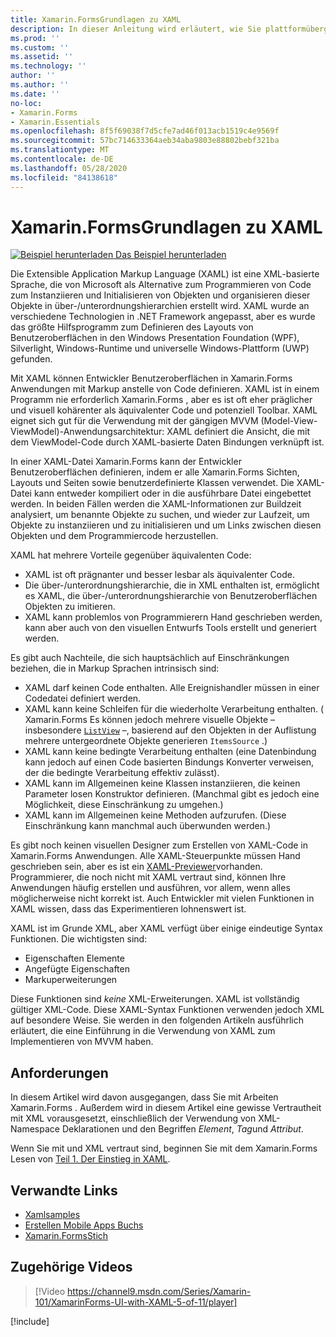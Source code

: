 ```yaml
---
title: Xamarin.FormsGrundlagen zu XAML
description: In dieser Anleitung wird erläutert, wie Sie plattformübergreifende XAML für mobile Geräte starten. Mit XAML können Entwickler Benutzeroberflächen in Xamarin.Forms Anwendungen mit Markup anstelle von Code definieren.
ms.prod: ''
ms.custom: ''
ms.assetid: ''
ms.technology: ''
author: ''
ms.author: ''
ms.date: ''
no-loc:
- Xamarin.Forms
- Xamarin.Essentials
ms.openlocfilehash: 8f5f69038f7d5cfe7ad46f013acb1519c4e9569f
ms.sourcegitcommit: 57bc714633364aeb34aba9803e88802bebf321ba
ms.translationtype: MT
ms.contentlocale: de-DE
ms.lasthandoff: 05/28/2020
ms.locfileid: "84138618"
---
```

# <a name="xamarinforms-xaml-basics"></a>Xamarin.FormsGrundlagen zu XAML

[![Beispiel herunterladen](~/media/shared/download.png) Das Beispiel herunterladen](https://docs.microsoft.com/samples/xamarin/xamarin-forms-samples/xamlsamples)

Die Extensible Application Markup Language (XAML) ist eine XML-basierte Sprache, die von Microsoft als Alternative zum Programmieren von Code zum Instanziieren und Initialisieren von Objekten und organisieren dieser Objekte in über-/unterordnungshierarchien erstellt wird. XAML wurde an verschiedene Technologien in .NET Framework angepasst, aber es wurde das größte Hilfsprogramm zum Definieren des Layouts von Benutzeroberflächen in den Windows Presentation Foundation (WPF), Silverlight, Windows-Runtime und universelle Windows-Plattform (UWP) gefunden.

Mit XAML können Entwickler Benutzeroberflächen in Xamarin.Forms Anwendungen mit Markup anstelle von Code definieren. XAML ist in einem Programm nie erforderlich Xamarin.Forms , aber es ist oft eher präglicher und visuell kohärenter als äquivalenter Code und potenziell Toolbar. XAML eignet sich gut für die Verwendung mit der gängigen MVVM (Model-View-ViewModel)-Anwendungsarchitektur: XAML definiert die Ansicht, die mit dem ViewModel-Code durch XAML-basierte Daten Bindungen verknüpft ist.

In einer XAML-Datei Xamarin.Forms kann der Entwickler Benutzeroberflächen definieren, indem er alle Xamarin.Forms Sichten, Layouts und Seiten sowie benutzerdefinierte Klassen verwendet. Die XAML-Datei kann entweder kompiliert oder in die ausführbare Datei eingebettet werden. In beiden Fällen werden die XAML-Informationen zur Buildzeit analysiert, um benannte Objekte zu suchen, und wieder zur Laufzeit, um Objekte zu instanziieren und zu initialisieren und um Links zwischen diesen Objekten und dem Programmiercode herzustellen.

XAML hat mehrere Vorteile gegenüber äquivalenten Code:

- XAML ist oft prägnanter und besser lesbar als äquivalenter Code.
- Die über-/unterordnungshierarchie, die in XML enthalten ist, ermöglicht es XAML, die über-/unterordnungshierarchie von Benutzeroberflächen Objekten zu imitieren.
- XAML kann problemlos von Programmierern Hand geschrieben werden, kann aber auch von den visuellen Entwurfs Tools erstellt und generiert werden.

Es gibt auch Nachteile, die sich hauptsächlich auf Einschränkungen beziehen, die in Markup Sprachen intrinsisch sind:

- XAML darf keinen Code enthalten. Alle Ereignishandler müssen in einer Codedatei definiert werden.
- XAML kann keine Schleifen für die wiederholte Verarbeitung enthalten. ( Xamarin.Forms Es können jedoch mehrere visuelle Objekte – insbesondere [`ListView`](xref:Xamarin.Forms.ListView) –, basierend auf den Objekten in der Auflistung mehrere untergeordnete Objekte generieren `ItemsSource` .)
- XAML kann keine bedingte Verarbeitung enthalten (eine Datenbindung kann jedoch auf einen Code basierten Bindungs Konverter verweisen, der die bedingte Verarbeitung effektiv zulässt).
- XAML kann im Allgemeinen keine Klassen instanziieren, die keinen Parameter losen Konstruktor definieren. (Manchmal gibt es jedoch eine Möglichkeit, diese Einschränkung zu umgehen.)
- XAML kann im Allgemeinen keine Methoden aufzurufen. (Diese Einschränkung kann manchmal auch überwunden werden.)

Es gibt noch keinen visuellen Designer zum Erstellen von XAML-Code in Xamarin.Forms Anwendungen. Alle XAML-Steuerpunkte müssen Hand geschrieben sein, aber es ist ein [XAML-Previewer](~/xamarin-forms/xaml/xaml-previewer/index.md)vorhanden. Programmierer, die noch nicht mit XAML vertraut sind, können Ihre Anwendungen häufig erstellen und ausführen, vor allem, wenn alles möglicherweise nicht korrekt ist. Auch Entwickler mit vielen Funktionen in XAML wissen, dass das Experimentieren lohnenswert ist.

XAML ist im Grunde XML, aber XAML verfügt über einige eindeutige Syntax Funktionen. Die wichtigsten sind:

- Eigenschaften Elemente
- Angefügte Eigenschaften
- Markuperweiterungen

Diese Funktionen sind *keine* XML-Erweiterungen. XAML ist vollständig gültiger XML-Code. Diese XAML-Syntax Funktionen verwenden jedoch XML auf besondere Weise. Sie werden in den folgenden Artikeln ausführlich erläutert, die eine Einführung in die Verwendung von XAML zum Implementieren von MVVM haben.

## <a name="requirements"></a>Anforderungen

In diesem Artikel wird davon ausgegangen, dass Sie mit Arbeiten Xamarin.Forms . Außerdem wird in diesem Artikel eine gewisse Vertrautheit mit XML vorausgesetzt, einschließlich der Verwendung von XML-Namespace Deklarationen und den Begriffen *Element*, *Tag*und *Attribut*.

Wenn Sie mit und XML vertraut sind, beginnen Sie mit dem Xamarin.Forms Lesen von [Teil 1. Der Einstieg in XAML](~/xamarin-forms/xaml/xaml-basics/get-started-with-xaml.md).

## <a name="related-links"></a>Verwandte Links

- [Xamlsamples](https://docs.microsoft.com/samples/xamarin/xamarin-forms-samples/xamlsamples)
- [Erstellen Mobile Apps Buchs](~/xamarin-forms/creating-mobile-apps-xamarin-forms/index.md)
- [Xamarin.FormsStich](https://docs.microsoft.com/samples/browse/?products=xamarin&term=Xamarin.Forms)

## <a name="related-video"></a>Zugehörige Videos

> [!Video https://channel9.msdn.com/Series/Xamarin-101/XamarinForms-UI-with-XAML-5-of-11/player]

[!include[](~/essentials/includes/xamarin-show-essentials.md)]

